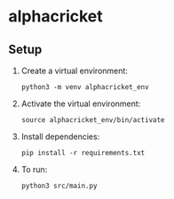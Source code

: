 # alphacricket

## Setup

1. Create a virtual environment:

   ```
   python3 -m venv alphacricket_env
   ```

2. Activate the virtual environment:

   ```
   source alphacricket_env/bin/activate
   ```

3. Install dependencies:

   ```
   pip install -r requirements.txt
   ```

4. To run:

   ```
   python3 src/main.py
   ```
